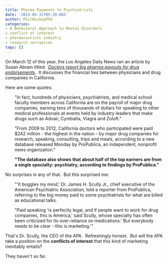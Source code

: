 ```yaml
---
title: Pharma Payments to Psychiatrists
date: '2013-05-31T05:39:00Z'
author: PhilHickeyPhD
categories:
- A Behavioral Approach to Mental Disorders
- conflict of interest
- pharmaceutical industry
- research corruption
tags: []
---
```


On March 12 of this year, the Los Angeles Daily News ran an article by Susan Abram titled:  <i><a href="http://www.dailynews.com/ci_22751458/california-doctors-report-prescription-drug-company-payments-speaking-engagements">Doctors report big pharma payouts for drug endorsements</a>.</i>  It discusses the financial ties between physicians and drug companies in California.

Here are some quotes:
<p style="padding-left: 30px;">"In fact, hundreds of physicians, psychiatrists, and medical school faculty members across California are on the payroll of major drug companies, earning tens of thousands of dollars for speaking to other medical professionals at events held by industry leaders that make drugs such as Advair, Cymbalta, Viagra and Zoloft."</p>
<p style="padding-left: 30px;">"From 2009 to 2012, California doctors who participated were paid $242 million - the highest in the nation - by major drug companies for research, speaking, consulting, trips and meals, according to a new database released Monday by ProPublica, an independent, nonprofit news organization."</p>
<p style="padding-left: 30px;"><strong>"The database also shows that about half of the top earners are from a single specialty: psychiatry, according to findings by ProPublica."</strong></p>
No surprises in any of that.  But this surprised me:
<p style="padding-left: 30px;">"'It boggles my mind,' Dr. James H. Scully Jr., chief executive of the American Psychiatric Association, told a reporter from ProPublica, referring to the big money paid to some psychiatrists for what are billed as educational talks.</p>
<p style="padding-left: 30px;">"Paid speaking 'is perfectly legal, and if people want to work for drug companies, this is America,' said Scully, whose specialty has often been criticized for its over-reliance on medications.' But everybody needs to be clear - this is marketing.'"</p>
That's Dr. Scully, the CEO of the APA.  Refreshingly honest.  But will the APA take a position on the <strong>conflicts of interest</strong> that this kind of marketing inevitably entails?

They haven't so far.

&nbsp;

&nbsp;

&nbsp;